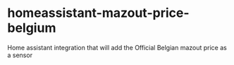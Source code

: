# homeassistant-mazout-price-belgium
Home assistant integration that will add the Official Belgian mazout price as a sensor
